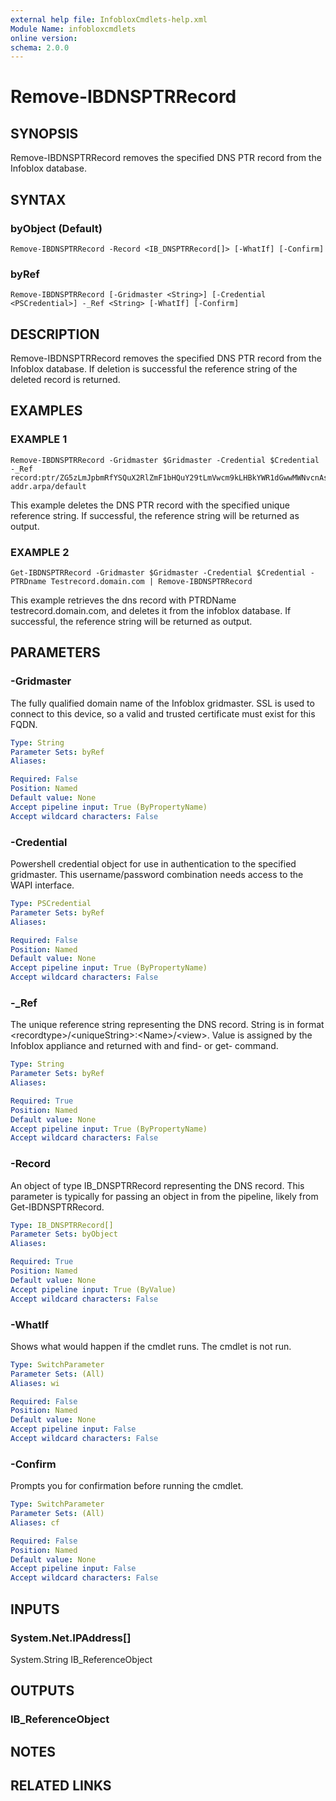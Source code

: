 ```yaml
---
external help file: InfobloxCmdlets-help.xml
Module Name: infobloxcmdlets
online version: 
schema: 2.0.0
---
```


# Remove-IBDNSPTRRecord

## SYNOPSIS
Remove-IBDNSPTRRecord removes the specified DNS PTR record from the Infoblox database.

## SYNTAX

### byObject (Default)
```
Remove-IBDNSPTRRecord -Record <IB_DNSPTRRecord[]> [-WhatIf] [-Confirm]
```

### byRef
```
Remove-IBDNSPTRRecord [-Gridmaster <String>] [-Credential <PSCredential>] -_Ref <String> [-WhatIf] [-Confirm]
```

## DESCRIPTION
Remove-IBDNSPTRRecord removes the specified DNS PTR record from the Infoblox database. 
If deletion is successful the reference string of the deleted record is returned.

## EXAMPLES

###  EXAMPLE 1 
```
Remove-IBDNSPTRRecord -Gridmaster $Gridmaster -Credential $Credential -_Ref record:ptr/ZG5zLmJpbmRfYSQuX2RlZmF1bHQuY29tLmVwcm9kLHBkYWR1dGwwMWNvcnAsMTAuOTYuMTA1LjE5MQ:1.1.168.192.in-addr.arpa/default
```

This example deletes the DNS PTR record with the specified unique reference string. 
If successful, the reference string will be returned as output.

###  EXAMPLE 2 
```
Get-IBDNSPTRRecord -Gridmaster $Gridmaster -Credential $Credential -PTRDname Testrecord.domain.com | Remove-IBDNSPTRRecord
```

This example retrieves the dns record with PTRDName testrecord.domain.com, and deletes it from the infoblox database. 
If successful, the reference string will be returned as output.

## PARAMETERS

### -Gridmaster
The fully qualified domain name of the Infoblox gridmaster. 
SSL is used to connect to this device, so a valid and trusted certificate must exist for this FQDN.

```yaml
Type: String
Parameter Sets: byRef
Aliases: 

Required: False
Position: Named
Default value: None
Accept pipeline input: True (ByPropertyName)
Accept wildcard characters: False
```

### -Credential
Powershell credential object for use in authentication to the specified gridmaster. 
This username/password combination needs access to the WAPI interface.

```yaml
Type: PSCredential
Parameter Sets: byRef
Aliases: 

Required: False
Position: Named
Default value: None
Accept pipeline input: True (ByPropertyName)
Accept wildcard characters: False
```

### -_Ref
The unique reference string representing the DNS record. 
String is in format \<recordtype\>/\<uniqueString\>:\<Name\>/\<view\>. 
Value is assigned by the Infoblox appliance and returned with and find- or get- command.

```yaml
Type: String
Parameter Sets: byRef
Aliases: 

Required: True
Position: Named
Default value: None
Accept pipeline input: True (ByPropertyName)
Accept wildcard characters: False
```

### -Record
An object of type IB_DNSPTRRecord representing the DNS record. 
This parameter is typically for passing an object in from the pipeline, likely from Get-IBDNSPTRRecord.

```yaml
Type: IB_DNSPTRRecord[]
Parameter Sets: byObject
Aliases: 

Required: True
Position: Named
Default value: None
Accept pipeline input: True (ByValue)
Accept wildcard characters: False
```

### -WhatIf
Shows what would happen if the cmdlet runs.
The cmdlet is not run.

```yaml
Type: SwitchParameter
Parameter Sets: (All)
Aliases: wi

Required: False
Position: Named
Default value: None
Accept pipeline input: False
Accept wildcard characters: False
```

### -Confirm
Prompts you for confirmation before running the cmdlet.

```yaml
Type: SwitchParameter
Parameter Sets: (All)
Aliases: cf

Required: False
Position: Named
Default value: None
Accept pipeline input: False
Accept wildcard characters: False
```

## INPUTS

### System.Net.IPAddress[]
System.String
IB_ReferenceObject

## OUTPUTS

### IB_ReferenceObject

## NOTES

## RELATED LINKS

